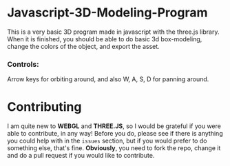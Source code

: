 # Javascript-3D-Modeling-Program
This is a very basic 3D program made in javascript with the three.js library. When it is finished, you should be able to do basic 3d box-modeling, change the colors of the object, and export the asset.
### Controls:
Arrow keys for orbiting around, and also W, A, S, D for panning around.

# Contributing
I am quite new to **WEBGL** and  **THREE.JS**, so I would be grateful if you were able to contribute, in any way! Before you do, please see if there is anything you could help with in the `issues` section, but if you would prefer to do something else, that's fine.
**Obviously**, you need to fork the repo, change it and do a pull request if you would like to contribute.
